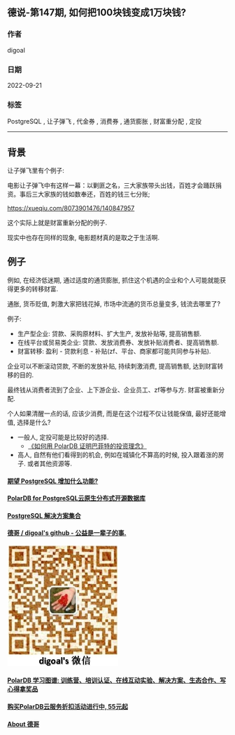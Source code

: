 ## 德说-第147期, 如何把100块钱变成1万块钱?   
        
### 作者        
digoal        
        
### 日期        
2022-09-21       
        
### 标签        
PostgreSQL , 让子弹飞 , 代金券 , 消费券 , 通货膨胀 , 财富重分配 , 定投         
        
----        
        
## 背景    
  
让子弹飞里有个例子:  
  
电影让子弹飞中有这样一幕：以剿匪之名，三大家族带头出钱，百姓才会踊跃捐资。事后三大家族的钱如数奉还，百姓的钱三七分账;   
  
https://xueqiu.com/8073901476/140847957  
  
这个实际上就是财富重新分配的例子.  
  
现实中也存在同样的现象, 电影题材真的是取之于生活啊.  
  
## 例子  
例如, 在经济低迷期, 通过适度的通货膨胀, 抓住这个机遇的企业和个人可能就能获得更多的转移财富.   
  
通胀, 货币贬值, 刺激大家把钱花掉, 市场中流通的货币总量变多, 钱流去哪里了?    
  
例子:   
- 生产型企业: 贷款、采购原材料、扩大生产, 发放补贴等, 提高销售额.   
- 在线平台或贸易类企业: 贷款、发放消费券、发放补贴消费者、提高销售额.   
- 财富转移: 盈利 - 贷款利息 - 补贴(zf、平台、商家都可能共同参与补贴).    
  
企业可以不断滚动贷款, 不断的发放补贴, 持续刺激消费, 提高销售额, 达到财富转移的目的.    
  
最终钱从消费者流到了企业、上下游企业、企业员工、zf等参与方.  财富被重新分配.    
  
个人如果清醒一点的话, 应该少消费, 而是在这个过程不仅让钱能保值, 最好还能增值, 选择是什么?  
- 一般人, 定投可能是比较好的选择.  
    - [《如何用 PolarDB 证明巴菲特的投资理念》](../202209/20220908_02.md)    
- 高人, 自然有他们看得到的机会, 例如在城镇化不算高的时候, 投入跟着涨的房子. 或者其他资源等.   
  
  
  
#### [期望 PostgreSQL 增加什么功能?](https://github.com/digoal/blog/issues/76 "269ac3d1c492e938c0191101c7238216")
  
  
#### [PolarDB for PostgreSQL云原生分布式开源数据库](https://github.com/ApsaraDB/PolarDB-for-PostgreSQL "57258f76c37864c6e6d23383d05714ea")
  
  
#### [PostgreSQL 解决方案集合](https://yq.aliyun.com/topic/118 "40cff096e9ed7122c512b35d8561d9c8")
  
  
#### [德哥 / digoal's github - 公益是一辈子的事.](https://github.com/digoal/blog/blob/master/README.md "22709685feb7cab07d30f30387f0a9ae")
  
  
![digoal's wechat](../pic/digoal_weixin.jpg "f7ad92eeba24523fd47a6e1a0e691b59")
  
  
#### [PolarDB 学习图谱: 训练营、培训认证、在线互动实验、解决方案、生态合作、写心得拿奖品](https://www.aliyun.com/database/openpolardb/activity "8642f60e04ed0c814bf9cb9677976bd4")
  
  
#### [购买PolarDB云服务折扣活动进行中, 55元起](https://www.aliyun.com/activity/new/polardb-yunparter?userCode=bsb3t4al "e0495c413bedacabb75ff1e880be465a")
  
  
#### [About 德哥](https://github.com/digoal/blog/blob/master/me/readme.md "a37735981e7704886ffd590565582dd0")
  
